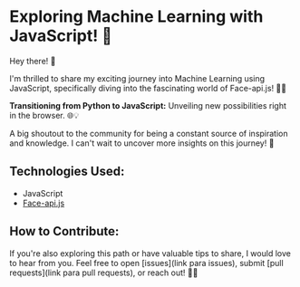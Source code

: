 # Exploring Machine Learning with JavaScript! 🚀

Hey there! 👋

I'm thrilled to share my exciting journey into Machine Learning using JavaScript, specifically diving into the fascinating world of Face-api.js! 🤖👤

**Transitioning from Python to JavaScript:** Unveiling new possibilities right in the browser. 🌐💡

A big shoutout to the community for being a constant source of inspiration and knowledge. I can't wait to uncover more insights on this journey! 🙌

## Technologies Used:
- JavaScript
- [Face-api.js](https://github.com/justadudewhohacks/face-api.js/)

## How to Contribute:
If you're also exploring this path or have valuable tips to share, I would love to hear from you. Feel free to open [issues](link para issues), submit [pull requests](link para pull requests), or reach out! 🚀✨

